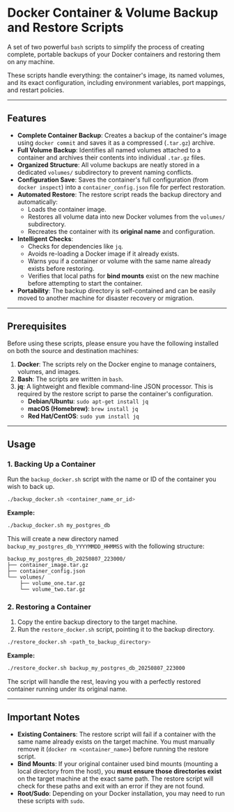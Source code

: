 # Docker Container & Volume Backup and Restore Scripts

A set of two powerful `bash` scripts to simplify the process of creating complete, portable backups of your Docker containers and restoring them on any machine.

These scripts handle everything: the container's image, its named volumes, and its exact configuration, including environment variables, port mappings, and restart policies.

---

## Features

-   **Complete Container Backup**: Creates a backup of the container's image using `docker commit` and saves it as a compressed (`.tar.gz`) archive.
-   **Full Volume Backup**: Identifies all named volumes attached to a container and archives their contents into individual `.tar.gz` files.
-   **Organized Structure**: All volume backups are neatly stored in a dedicated `volumes/` subdirectory to prevent naming conflicts.
-   **Configuration Save**: Saves the container's full configuration (from `docker inspect`) into a `container_config.json` file for perfect restoration.
-   **Automated Restore**: The restore script reads the backup directory and automatically:
    -   Loads the container image.
    -   Restores all volume data into new Docker volumes from the `volumes/` subdirectory.
    -   Recreates the container with its **original name** and configuration.
-   **Intelligent Checks**:
    -   Checks for dependencies like `jq`.
    -   Avoids re-loading a Docker image if it already exists.
    -   Warns you if a container or volume with the same name already exists before restoring.
    -   Verifies that local paths for **bind mounts** exist on the new machine before attempting to start the container.
-   **Portability**: The backup directory is self-contained and can be easily moved to another machine for disaster recovery or migration.

---

## Prerequisites

Before using these scripts, please ensure you have the following installed on both the source and destination machines:

1.  **Docker**: The scripts rely on the Docker engine to manage containers, volumes, and images.
2.  **Bash**: The scripts are written in `bash`.
3.  **jq**: A lightweight and flexible command-line JSON processor. This is required by the restore script to parse the container's configuration.
    -   **Debian/Ubuntu**: `sudo apt-get install jq`
    -   **macOS (Homebrew)**: `brew install jq`
    -   **Red Hat/CentOS**: `sudo yum install jq`

---

## Usage

### 1\. Backing Up a Container

Run the `backup_docker.sh` script with the name or ID of the container you wish to back up.

```bash
./backup_docker.sh <container_name_or_id>
```

**Example:**

```bash
./backup_docker.sh my_postgres_db
```

This will create a new directory named `backup_my_postgres_db_YYYYMMDD_HHMMSS` with the following structure:

```
backup_my_postgres_db_20250807_223000/
├── container_image.tar.gz
├── container_config.json
└── volumes/
    ├── volume_one.tar.gz
    └── volume_two.tar.gz
```

### 2\. Restoring a Container

1.  Copy the entire backup directory to the target machine.
2.  Run the `restore_docker.sh` script, pointing it to the backup directory.

<!-- end list -->

```bash
./restore_docker.sh <path_to_backup_directory>
```

**Example:**

```bash
./restore_docker.sh backup_my_postgres_db_20250807_223000
```

The script will handle the rest, leaving you with a perfectly restored container running under its original name.

-----

## Important Notes

  - **Existing Containers**: The restore script will fail if a container with the same name already exists on the target machine. You must manually remove it (`docker rm <container_name>`) before running the restore script.
  - **Bind Mounts**: If your original container used bind mounts (mounting a local directory from the host), you **must ensure those directories exist** on the target machine at the exact same path. The restore script will check for these paths and exit with an error if they are not found.
  - **Root/Sudo**: Depending on your Docker installation, you may need to run these scripts with `sudo`.

<!-- end list -->
